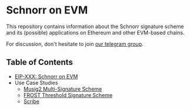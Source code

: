 # Schnorr on EVM

This repository contains information about the Schnorr signature scheme and its (possible) applications on Ethereum and other EVM-based chains.

For discussion, don't hesitate to join [our telegram group](https://t.me/+Vg2lFXt9dtI0ZmMy).

## Table of Contents

- [EIP-XXX: Schnorr on EVM](./EIP.md)
- Use Case Studies
    - [Musig2 Multi-Signature Scheme](./use-cases/Musig2.md)
    - [FROST Threshold Signature Scheme](./use-cases/FROST.md)
    - [Scribe](./use-cases/Scribe.md)

